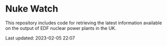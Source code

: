 # Nuke Watch

This repository includes code for retrieving the latest information available on the output of EDF nuclear power plants in the UK.

Last updated: 2023-02-05 22:07